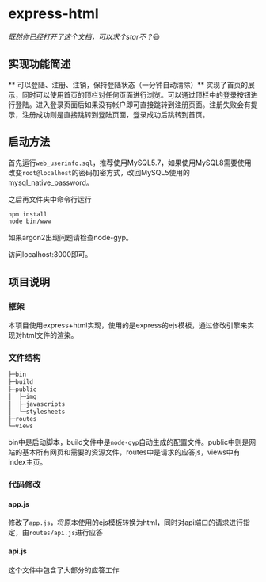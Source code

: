 # express-html

*既然你已经打开了这个文档，可以求个star不？*😃

## 实现功能简述

** 可以登陆、注册、注销，保持登陆状态（一分钟自动清除）** 实现了首页的展示，同时可以使用首页的顶栏对任何页面进行浏览。可以通过顶栏中的登录按钮进行登陆。进入登录页面后如果没有帐户即可直接跳转到注册页面。注册失败会有提示，注册成功则是直接跳转到登陆页面，登录成功后跳转到首页。

## 启动方法

首先运行`web_userinfo.sql`，推荐使用MySQL5.7，如果使用MySQL8需要使用改变`root@localhost`的密码加密方式，改回MySQL5使用的mysql_native_password。

之后再文件夹中命令行运行

```bash
npm install
node bin/www
```

如果argon2出现问题请检查node-gyp。

访问localhost:3000即可。

## 项目说明

### 框架

本项目使用express+html实现，使用的是express的ejs模板，通过修改引擎来实现对html文件的渲染。

### 文件结构

```bash
├─bin
├─build
├─public
│  ├─img
│  ├─javascripts
│  └─stylesheets
├─routes
└─views
```
bin中是启动脚本，build文件中是`node-gyp`自动生成的配置文件。public中则是网站的基本所有网页和需要的资源文件，routes中是请求的应答js，views中有index主页。

### 代码修改

#### app.js

修改了`app.js`，将原本使用的ejs模板转换为html，同时对api端口的请求进行指定，由`routes/api.js`进行应答

#### api.js

这个文件中包含了大部分的应答工作